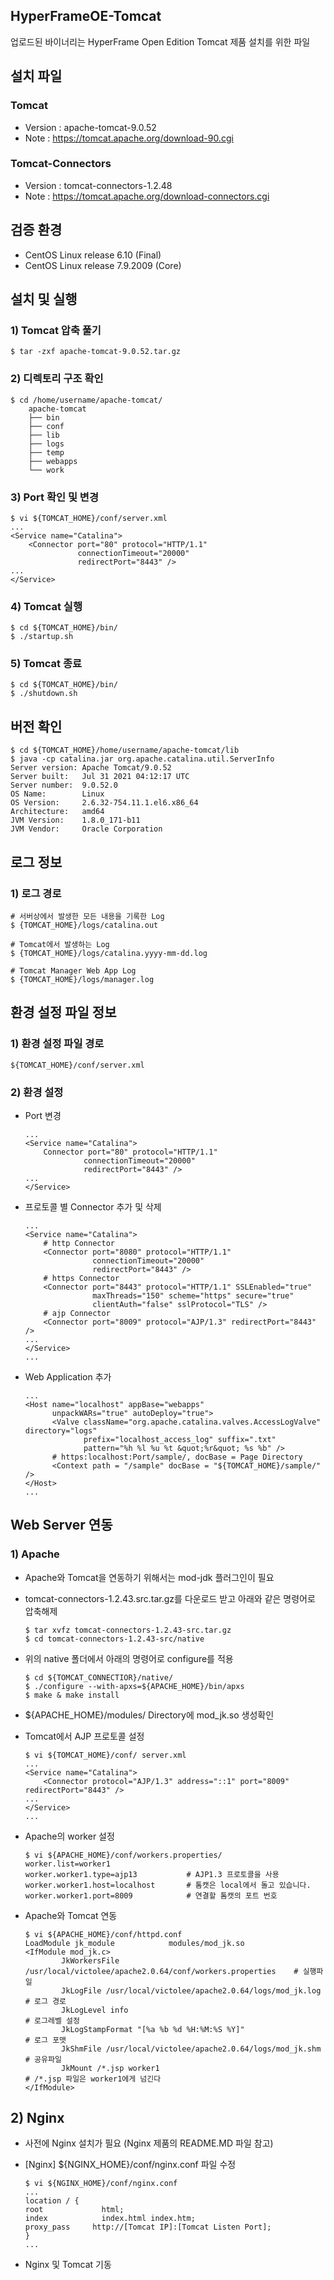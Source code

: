 ## HyperFrameOE-Tomcat

업로드된 바이너리는 HyperFrame Open Edition Tomcat 제품 설치를 위한 파일

## 설치 파일

### Tomcat

* Version : apache-tomcat-9.0.52
* Note : https://tomcat.apache.org/download-90.cgi

### Tomcat-Connectors

* Version : tomcat-connectors-1.2.48
* Note : https://tomcat.apache.org/download-connectors.cgi

## 검증 환경

*  CentOS Linux release 6.10 (Final)
*  CentOS Linux release 7.9.2009 (Core)

## 설치 및 실행

### 1) Tomcat 압축 풀기

    $ tar -zxf apache-tomcat-9.0.52.tar.gz

### 2) 디렉토리 구조 확인

    $ cd /home/username/apache-tomcat/
        apache-tomcat
        ├── bin
        ├── conf
        ├── lib
        ├── logs
        ├── temp       
        ├── webapps
        └── work     
        
        
### 3) Port 확인 및 변경

    $ vi ${TOMCAT_HOME}/conf/server.xml
    ...
    <Service name="Catalina">
        <Connector port="80" protocol="HTTP/1.1"
                   connectionTimeout="20000"
                   redirectPort="8443" />
    ...
    </Service>

### 4) Tomcat 실행

    $ cd ${TOMCAT_HOME}/bin/
    $ ./startup.sh
    
### 5) Tomcat 종료

    $ cd ${TOMCAT_HOME}/bin/
    $ ./shutdown.sh

## 버전 확인

    $ cd ${TOMCAT_HOME}/home/username/apache-tomcat/lib
    $ java -cp catalina.jar org.apache.catalina.util.ServerInfo
    Server version: Apache Tomcat/9.0.52
    Server built:   Jul 31 2021 04:12:17 UTC
    Server number:  9.0.52.0
    OS Name:        Linux
    OS Version:     2.6.32-754.11.1.el6.x86_64
    Architecture:   amd64
    JVM Version:    1.8.0_171-b11
    JVM Vendor:     Oracle Corporation

## 로그 정보

### 1) 로그 경로

    # 서버상에서 발생한 모든 내용을 기록한 Log
    $ {TOMCAT_HOME}/logs/catalina.out
    
    # Tomcat에서 발생하는 Log
    $ {TOMCAT_HOME}/logs/catalina.yyyy-mm-dd.log
    
    # Tomcat Manager Web App Log
    $ {TOMCAT_HOME}/logs/manager.log 

## 환경 설정 파일 정보

### 1) 환경 설정 파일 경로

    ${TOMCAT_HOME}/conf/server.xml
    
### 2) 환경 설정

* Port 변경

      ...
      <Service name="Catalina">
          Connector port="80" protocol="HTTP/1.1"
                   connectionTimeout="20000"
                   redirectPort="8443" />
      ...
      </Service>  

* 프로토콜 별 Connector 추가 및 삭제

      ...
      <Service name="Catalina">
          # http Connector
          <Connector port="8080" protocol="HTTP/1.1" 
                     connectionTimeout="20000" 
                     redirectPort="8443" />
          # https Connector
          <Connector port="8443" protocol="HTTP/1.1" SSLEnabled="true"
                     maxThreads="150" scheme="https" secure="true"
                     clientAuth="false" sslProtocol="TLS" />
          # ajp Connector
          <Connector port="8009" protocol="AJP/1.3" redirectPort="8443" />
      ...
      </Service>
      ...

* Web Application 추가
    
      ...
      <Host name="localhost" appBase="webapps"
            unpackWARs="true" autoDeploy="true">
            <Valve className="org.apache.catalina.valves.AccessLogValve" directory="logs"
                   prefix="localhost_access_log" suffix=".txt"
                   pattern="%h %l %u %t &quot;%r&quot; %s %b" />
            # https:localhost:Port/sample/, docBase = Page Directory 
            <Context path = "/sample" docBase = "${TOMCAT_HOME}/sample/" />
      </Host>
      ...


## Web Server 연동

### 1) Apache

* Apache와 Tomcat을 연동하기 위해서는 mod-jdk 플러그인이 필요

* tomcat-connectors-1.2.43.src.tar.gz를 다운로드 받고 아래와 같은 명령어로 압축해제

      $ tar xvfz tomcat-connectors-1.2.43-src.tar.gz
      $ cd tomcat-connectors-1.2.43-src/native

* 위의 native 폴더에서 아래의 명령어로 configure를 적용

      $ cd ${TOMCAT_CONNECTIOR}/native/
      $ ./configure --with-apxs=${APACHE_HOME}/bin/apxs
      $ make & make install

* ${APACHE_HOME}/modules/ Directory에 mod_jk.so 생성확인 

* Tomcat에서 AJP 프로토콜 설정

      $ vi ${TOMCAT_HOME}/conf/ server.xml
      ...
      <Service name="Catalina">
          <Connector protocol="AJP/1.3" address="::1" port="8009" redirectPort="8443" />
      ...
      </Service>
      ...

* Apache의 worker 설정

      $ vi ${APACHE_HOME}/conf/workers.properties/
      worker.list=worker1
      worker.worker1.type=ajp13		      # AJP1.3 프로토콜을 사용
      worker.worker1.host=localhost	      # 톰캣은 local에서 돌고 있습니다.
      worker.worker1.port=8009	  	      # 연결할 톰캣의 포트 번호

* Apache와 Tomcat 연동

      $ vi ${APACHE_HOME}/conf/httpd.conf
      LoadModule jk_module            modules/mod_jk.so
      <IfModule mod_jk.c>
              JkWorkersFile /usr/local/victolee/apache2.0.64/conf/workers.properties    # 실행파일
              JkLogFile /usr/local/victolee/apache2.0.64/logs/mod_jk.log                # 로그 경로
              JkLogLevel info                                                           # 로그레벨 설정
              JkLogStampFormat "[%a %b %d %H:%M:%S %Y]"                                 # 로그 포맷
              JkShmFile /usr/local/victolee/apache2.0.64/logs/mod_jk.shm                # 공유파일
              JkMount /*.jsp worker1                                                    # /*.jsp 파일은 worker1에게 넘긴다         
      </IfModule>
      
## 2) Nginx

* 사전에 Nginx 설치가 필요 (Nginx 제품의 README.MD 파일 참고)

* [Nginx] ${NGINX_HOME}/conf/nginx.conf 파일 수정

      $ vi ${NGINX_HOME}/conf/nginx.conf
      ...
      location / {
      root             html;
      index            index.html index.htm;
      proxy_pass     http://[Tomcat IP]:[Tomcat Listen Port];
      }
      ...
      
* Nginx 및 Tomcat 기동 
